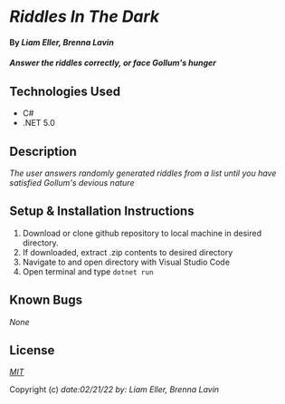 # _Riddles In The Dark_

#### By _**Liam Eller, Brenna Lavin**_

#### _Answer the riddles correctly, or face Gollum's hunger_

## Technologies Used

* C#
* .NET 5.0


## Description

_The user answers randomly generated riddles from a list until you have satisfied Gollum's devious nature_

## Setup & Installation Instructions

1. Download or clone github repository to local machine in desired directory.
2. If downloaded, extract .zip contents to desired directory
3. Navigate to and open directory with Visual Studio Code
4. Open terminal and type ```dotnet run```

## Known Bugs

_None_

## License

_[MIT](https://opensource.org/licenses/MIT)_

Copyright (c) _date:02/21/22_ _by: Liam Eller, Brenna Lavin_
